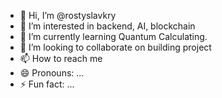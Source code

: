 - 👋 Hi, I’m @rostyslavkry
- 👀 I’m interested in backend, AI, blockchain
- 🌱 I’m currently learning Quantum Calculating.
- 💞️ I’m looking to collaborate on building project
- 📫 How to reach me 
- 😄 Pronouns: ...
- ⚡ Fun fact: ...

<!---
rostyslavkry/rostyslavkry is a ✨ special ✨ repository because its `README.md` (this file) appears on your GitHub profile.
You can click the Preview link to take a look at your changes.
--->
